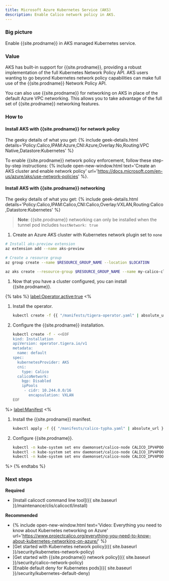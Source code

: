 ```yaml
---
title: Microsoft Azure Kubernetes Service (AKS)
description: Enable Calico network policy in AKS.
---
```


### Big picture

Enable {{site.prodname}} in AKS managed Kubernetes service.

### Value

AKS has built-in support for {{site.prodname}}, providing a robust implementation of the full Kubernetes Network Policy API. AKS users wanting to go beyond Kubernetes network policy capabilities can make full use of the {{site.prodname}} Network Policy API.

You can also use {{site.prodname}} for networking on AKS in place of the default Azure VPC networking. This allows you to take advantage of the full set of {{site.prodname}} networking features.

### How to

#### Install AKS with {{site.prodname}} for network policy

The geeky details of what you get:
{% include geek-details.html details='Policy:Calico,IPAM:Azure,CNI:Azure,Overlay:No,Routing:VPC Native,Datastore:Kubernetes' %}

To enable {{site.prodname}} network policy enforcement, follow these step-by-step instructions: {% include open-new-window.html text='Create an AKS cluster and enable network policy' url='https://docs.microsoft.com/en-us/azure/aks/use-network-policies' %}.

#### Install AKS with {{site.prodname}} networking

The geeky details of what you get:
{% include geek-details.html details='Policy:Calico,IPAM:Calico,CNI:Calico,Overlay:VXLAN,Routing:Calico,Datastore:Kubernetes' %}

> **Note**: {{site.prodname}} networking can only be installed when the tunnel pod includes `hostNetwork: true`

1. Create an Azure AKS cluster with Kubernetes network plugin set to `none`

  ```bash
  # Install aks-preview extension
  az extension add --name aks-preview

  # Create a resource group
  az group create --name $RESOURCE_GROUP_NAME --location $LOCATION

  az aks create --resource-group $RESOURCE_GROUP_NAME --name my-calico-cluster --location $LOCATION --network-plugin none

  ```

1. Now that you have a cluster configured, you can install {{site.prodname}}.

{% tabs %}
  <label:Operator,active:true>
<%

1. Install the operator.

   ```bash
   kubectl create -f {{ "/manifests/tigera-operator.yaml" | absolute_url }}
   ```

1. Configure the {{site.prodname}} installation.

   ```bash
   kubectl create -f - <<EOF
   kind: Installation
   apiVersion: operator.tigera.io/v1
   metadata:
     name: default
   spec:
     kubernetesProvider: AKS
     cni:
       type: Calico
     calicoNetwork:
       bgp: Disabled
       ipPools
        - cidr: 10.244.0.0/16
          encapsulation: VXLAN
   EOF
   ```

%>
  <label:Manifest>
<%

1. Install the {{site.prodname}} manifest.

   ```bash
   kubectl apply -f {{ "/manifests/calico-typha.yaml" | absolute_url }}
   ```

2. Configure {{site.prodname}}.

   ```bash
   kubectl -n kube-system set env daemonset/calico-node CALICO_IPV4POOL_VXLAN=Always
   kubectl -n kube-system set env daemonset/calico-node CALICO_IPV4POOL_IPIP=Never
   kubectl -n kube-system set env daemonset/calico-node CALICO_IPV4POOL_CIDR=10.244.0.0/16
   ```
%>
{% endtabs %}

### Next steps

**Required**
- [Install calicoctl command line tool]({{ site.baseurl }}/maintenance/clis/calicoctl/install)

**Recommended**
- {% include open-new-window.html text='Video: Everything you need to know about Kubernetes networking on Azure' url='https://www.projectcalico.org/everything-you-need-to-know-about-kubernetes-networking-on-azure/' %}
- [Get started with Kubernetes network policy]({{ site.baseurl }}/security/kubernetes-network-policy)
- [Get started with {{site.prodname}} network policy]({{ site.baseurl }}/security/calico-network-policy)
- [Enable default deny for Kubernetes pods]({{ site.baseurl }}/security/kubernetes-default-deny)
